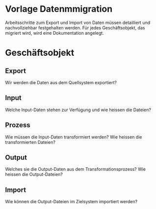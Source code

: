# Vorlage Datenmmigration

Arbeitsschritte zum Export und Import von Daten müssen detailliert und nachvollziehbar festgehalten werden. Für jedes Geschäftsobjekt, das migriert wird, wird eine Dokumentation angelegt.

# Geschäftsobjekt

## Export

Wir werden die Daten aus dem Quellsystem exportiert?

## Input

Welche Input-Daten stehen zur Verfügung und wie heissen die Dateien?

## Prozess

Wie müssen die Input-Daten transformiert werden? Wie heissen die transformierten Dateien?

## Output

Welches sie die Output-Daten aus dem Transformationsprozess? Wie heissen die Output-Dateien?

## Import

Wie können die Output-Dateien im Zielsystem importiert werden?